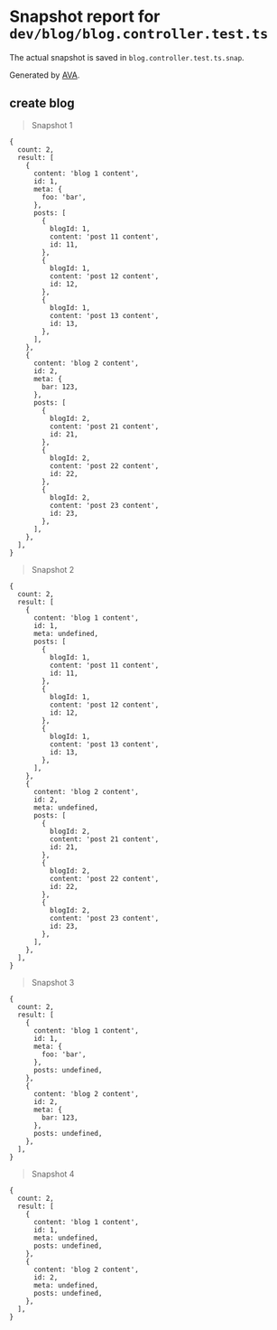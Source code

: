 # Snapshot report for `dev/blog/blog.controller.test.ts`

The actual snapshot is saved in `blog.controller.test.ts.snap`.

Generated by [AVA](https://avajs.dev).

## create blog

> Snapshot 1

    {
      count: 2,
      result: [
        {
          content: 'blog 1 content',
          id: 1,
          meta: {
            foo: 'bar',
          },
          posts: [
            {
              blogId: 1,
              content: 'post 11 content',
              id: 11,
            },
            {
              blogId: 1,
              content: 'post 12 content',
              id: 12,
            },
            {
              blogId: 1,
              content: 'post 13 content',
              id: 13,
            },
          ],
        },
        {
          content: 'blog 2 content',
          id: 2,
          meta: {
            bar: 123,
          },
          posts: [
            {
              blogId: 2,
              content: 'post 21 content',
              id: 21,
            },
            {
              blogId: 2,
              content: 'post 22 content',
              id: 22,
            },
            {
              blogId: 2,
              content: 'post 23 content',
              id: 23,
            },
          ],
        },
      ],
    }

> Snapshot 2

    {
      count: 2,
      result: [
        {
          content: 'blog 1 content',
          id: 1,
          meta: undefined,
          posts: [
            {
              blogId: 1,
              content: 'post 11 content',
              id: 11,
            },
            {
              blogId: 1,
              content: 'post 12 content',
              id: 12,
            },
            {
              blogId: 1,
              content: 'post 13 content',
              id: 13,
            },
          ],
        },
        {
          content: 'blog 2 content',
          id: 2,
          meta: undefined,
          posts: [
            {
              blogId: 2,
              content: 'post 21 content',
              id: 21,
            },
            {
              blogId: 2,
              content: 'post 22 content',
              id: 22,
            },
            {
              blogId: 2,
              content: 'post 23 content',
              id: 23,
            },
          ],
        },
      ],
    }

> Snapshot 3

    {
      count: 2,
      result: [
        {
          content: 'blog 1 content',
          id: 1,
          meta: {
            foo: 'bar',
          },
          posts: undefined,
        },
        {
          content: 'blog 2 content',
          id: 2,
          meta: {
            bar: 123,
          },
          posts: undefined,
        },
      ],
    }

> Snapshot 4

    {
      count: 2,
      result: [
        {
          content: 'blog 1 content',
          id: 1,
          meta: undefined,
          posts: undefined,
        },
        {
          content: 'blog 2 content',
          id: 2,
          meta: undefined,
          posts: undefined,
        },
      ],
    }
